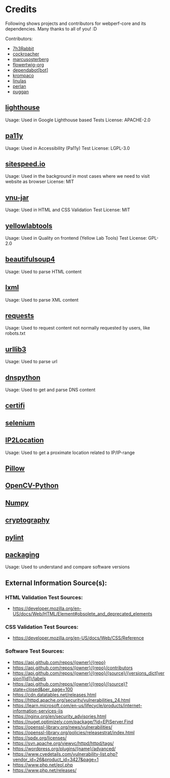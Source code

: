 # Credits
Following shows projects and contributors for webperf-core and its dependencies.
Many thanks to all of you! :D

Contributors:
- [7h3Rabbit](https://github.com/7h3Rabbit)
- [cockroacher](https://github.com/cockroacher)
- [marcusosterberg](https://github.com/marcusosterberg)
- [flowertwig-org](https://github.com/flowertwig-org)
- [dependabot[bot]](https://github.com/apps/dependabot)
- [krompaco](https://github.com/krompaco)
- [linulas](https://github.com/linulas)
- [perlan](https://github.com/perlan)
- [puggan](https://github.com/puggan)

## [lighthouse](https://www.npmjs.com/package/lighthouse)
Usage: Used in Google Lighthouse based Tests
License: APACHE-2.0

## [pa11y](https://www.npmjs.com/package/pa11y)
Usage: Used in Accessibility (Pa11y) Test
License: LGPL-3.0

## [sitespeed.io](https://www.npmjs.com/package/sitespeed.io)
Usage: Used in the background in most cases where we need to visit website as browser
License: MIT

## [vnu-jar](https://www.npmjs.com/package/vnu-jar)
Usage: Used in HTML and CSS Validation Test
License: MIT

## [yellowlabtools](https://www.npmjs.com/package/yellowlabtools)
Usage: Used in Quality on frontend (Yellow Lab Tools) Test
License: GPL-2.0

## [beautifulsoup4](https://pypi.org/project/beautifulsoup4/)
Usage: Used to parse HTML content
## [lxml](https://pypi.org/project/lxml/)
Usage: Used to parse XML content
## [requests](https://pypi.org/project/requests/)
Usage: Used to request content not normally requested by users, like robots.txt
## [urllib3](https://pypi.org/project/urllib3/)
Usage: Used to parse url
## [dnspython](https://pypi.org/project/dnspython/)
Usage: Used to get and parse DNS content
## [certifi](https://pypi.org/project/certifi/)
## [selenium](https://pypi.org/project/selenium/)
## [IP2Location](https://pypi.org/project/IP2Location/)
Usage: Used to get a proximate location related to IP/IP-range
## [Pillow](https://pypi.org/project/Pillow/)
## [OpenCV-Python](https://pypi.org/project/OpenCV-Python/)
## [Numpy](https://pypi.org/project/Numpy/)
## [cryptography](https://pypi.org/project/cryptography/)
## [pylint](https://pypi.org/project/pylint/)
## [packaging](https://pypi.org/project/packaging/)
Usage: Used to understand and compare software versions
## External Information Source(s):
### HTML Validation Test Sources:
- https://developer.mozilla.org/en-US/docs/Web/HTML/Element#obsolete_and_deprecated_elements

### CSS Validation Test Sources:
- https://developer.mozilla.org/en-US/docs/Web/CSS/Reference

### Software Test Sources:
- https://api.github.com/repos/{owner}/{repo}
- https://api.github.com/repos/{owner}/{repo}/contributors
- https://api.github.com/repos/{owner}/{repo}/{source}/{versions_dict[version][id]}/labels
- https://api.github.com/repos/{owner}/{repo}/{source}?state=closed&per_page=100
- https://cdn.datatables.net/releases.html
- https://httpd.apache.org/security/vulnerabilities_24.html
- https://learn.microsoft.com/en-us/lifecycle/products/internet-information-services-iis
- https://nginx.org/en/security_advisories.html
- https://nuget.optimizely.com/package/?id=EPiServer.Find
- https://openssl-library.org/news/vulnerabilities/
- https://openssl-library.org/policies/releasestrat/index.html
- https://spdx.org/licenses/
- https://svn.apache.org/viewvc/httpd/httpd/tags/
- https://wordpress.org/plugins/{name}/advanced/
- https://www.cvedetails.com/vulnerability-list.php?vendor_id=26&product_id=3427&page=1
- https://www.php.net/eol.php
- https://www.php.net/releases/

